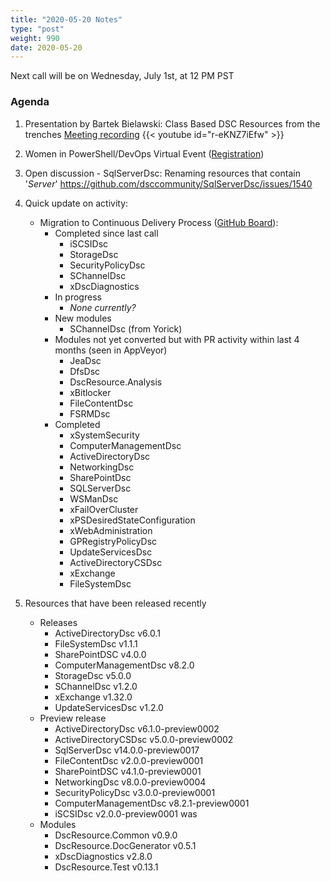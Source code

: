 ```yaml
---
title: "2020-05-20 Notes"
type: "post"
weight: 990
date: 2020-05-20
---
```


Next call will be on Wednesday, July 1st, at 12 PM PST

### Agenda

1. Presentation by Bartek Bielawski: Class Based DSC Resources from the trenches
[Meeting recording](https://youtu.be/r-eKNZ7iEfw)
{{< youtube id="r-eKNZ7iEfw" >}}

1. Women in PowerShell/DevOps Virtual Event ([Registration](https://forms.office.com/Pages/ResponsePage.aspx?id=v4j5cvGGr0GRqy180BHbR3MzvXWY1M5Jk_te2iUV50tUNFhEM1lMMTREMjM4NEFBVlpUQUZSMUdUUy4u))
1. Open discussion - SqlServerDsc: Renaming resources that contain '*Server*'
   https://github.com/dsccommunity/SqlServerDsc/issues/1540
1. Quick update on activity:
   - Migration to Continuous Delivery Process ([GitHub Board](https://github.com/orgs/dsccommunity/projects/1)):
     - Completed since last call
       - iSCSIDsc
       - StorageDsc
       - SecurityPolicyDsc
       - SChannelDsc
       - xDscDiagnostics
     - In progress
       - _None currently?_
     - New modules
       - SChannelDsc (from Yorick)
     - Modules not yet converted but with PR activity within last 4 months
       (seen in AppVeyor)
       - JeaDsc
       - DfsDsc
       - DscResource.Analysis
       - xBitlocker
       - FileContentDsc
       - FSRMDsc
     - Completed
       - xSystemSecurity
       - ComputerManagementDsc
       - ActiveDirectoryDsc
       - NetworkingDsc
       - SharePointDsc
       - SQLServerDsc
       - WSManDsc
       - xFailOverCluster
       - xPSDesiredStateConfiguration
       - xWebAdministration
       - GPRegistryPolicyDsc
       - UpdateServicesDsc
       - ActiveDirectoryCSDsc
       - xExchange
       - FileSystemDsc
1. Resources that have been released recently
   - Releases
     - ActiveDirectoryDsc v6.0.1
     - FileSystemDsc v1.1.1
     - SharePointDSC v4.0.0
     - ComputerManagementDsc v8.2.0
     - StorageDsc v5.0.0
     - SChannelDsc v1.2.0
     - xExchange v1.32.0
     - UpdateServicesDsc v1.2.0
   - Preview release
     - ActiveDirectoryDsc v6.1.0-preview0002
     - ActiveDirectoryCSDsc v5.0.0-preview0002
     - SqlServerDsc v14.0.0-preview0017
     - FileContentDsc v2.0.0-preview0001
     - SharePointDSC v4.1.0-preview0001
     - NetworkingDsc v8.0.0-preview0004
     - SecurityPolicyDsc v3.0.0-preview0001
     - ComputerManagementDsc v8.2.1-preview0001
     - iSCSIDsc v2.0.0-preview0001 was
   - Modules
     - DscResource.Common v0.9.0
     - DscResource.DocGenerator v0.5.1
     - xDscDiagnostics v2.8.0
     - DscResource.Test v0.13.1
